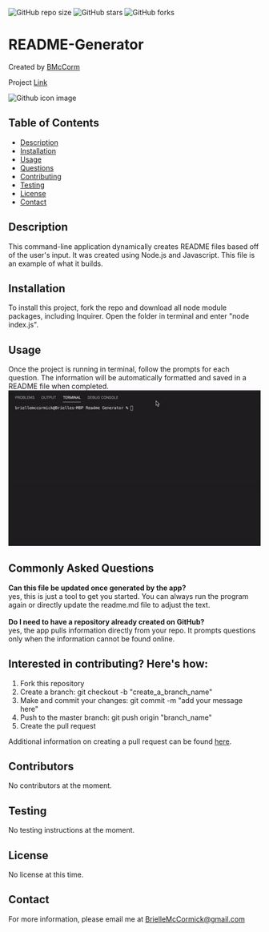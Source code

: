 ![GitHub repo size](https://img.shields.io/github/repo-size/BMcCorm/README-Generator)
![GitHub stars](https://img.shields.io/github/stars/BMcCorm/README-Generator?style=social)
![GitHub forks](https://img.shields.io/github/forks/BMcCorm/README-Generator?style=social)

# README-Generator

Created by [BMcCorm](https://github.com/BMcCorm)

Project [Link](https://BMcCorm.github.io/README-Generator/)

![Github icon image](https://avatars1.githubusercontent.com/u/64443618?v=4)

## Table of Contents

- [Description](#Description)
- [Installation](#Installation)
- [Usage](#Usage)
- [Questions](#Questions)
- [Contributing](#contributing)
- [Testing](#Testing)
- [License](#License)
- [Contact](#Contact)

## Description

This command-line application dynamically creates README files based off of the user's input. It was created using Node.js and Javascript. This file is an example of what it builds.

## Installation

To install this project, fork the repo and download all node module packages, including Inquirer. Open the folder in terminal and enter "node index.js".

## Usage

Once the project is running in terminal, follow the prompts for each question. The information will be automatically formatted and saved in a README file when completed. <br>
![CLI README App Demo](utils/app_demo.gif)

## Commonly Asked Questions

**Can this file be updated once generated by the app?** <br> yes, this is just a tool to get you started. You can always run the program again or directly update the readme.md file to adjust the text.<br><br> **Do I need to have a repository already created on GitHub?** <br> yes, the app pulls information directly from your repo. It prompts questions only when the information cannot be found online.

## Interested in contributing? Here's how:

1. Fork this repository
2. Create a branch: git checkout -b "create_a_branch_name"
3. Make and commit your changes: git commit -m "add your message here"
4. Push to the master branch: git push origin "branch_name"
5. Create the pull request

Additional information on creating a pull request can be found [here](https://help.github.com/en/github/collaborating-with-issues-and-pull-requests/creating-a-pull-request).

## Contributors

No contributors at the moment.

## Testing

No testing instructions at the moment.

## License

No license at this time.

## Contact

For more information, please email me at BrielleMcCormick@gmail.com
